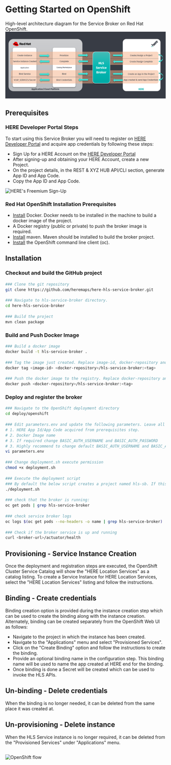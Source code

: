 # Getting Started on OpenShift

High-level architecture diagram for the Service Broker on Red Hat OpenShift.
![Service Broker for HERE Location Services](images/RedHat.png)

## Prerequisites

### HERE Developer Portal Steps
To start using this Service Broker you will need to register on [HERE Developer Portal](https://developer.here.com/sign-up?utm_medium=referral&utm_source=GitHub-ServiceBroker&create=Freemium-Basic&keepState=true&step=terms) and acquire app credentials by following these steps:
* Sign Up for a HERE Account on the [HERE Developer Portal](https://developer.here.com/sign-up?utm_medium=referral&utm_source=GitHub-Service-Broker&create=Freemium-Basic&keepState=true&step=terms)
* After signing-up and obtaining your HERE Account, create a new Project.
* On the project details, in the REST & XYZ HUB API/CLI section, generate App ID and App Code.
* Copy the App ID and App Code. 

![HERE's Freemium Sign-Up](images/Freemium-Signup.gif)

### Red Hat OpenShift Installation Prerequisites
* [Install](https://docs.docker.com/install/) Docker. Docker needs to be installed in the machine to build a docker image of the project. 
* A Docker registry (public or private) to push the broker image is required.
* [Install](https://maven.apache.org/install.html) maven. Maven should be installed to build the broker project.
* [Install](https://docs.openshift.com/enterprise/3.1/cli_reference/get_started_cli.html#installing-the-cli) the OpenShift command line client (oc).

## Installation

### Checkout and build the GitHub project
```bash
### Clone the git repository
git clone https://github.com/heremaps/here-hls-service-broker.git

### Navigate to hls-service-broker directory.
cd here-hls-service-broker

### Build the project
mvn clean package
```

### Build and Push Docker Image
```bash
### Build a docker image
docker build -t hls-service-broker .

### Tag the image just created. Replace image-id, docker-repository and tag with correct values
docker tag <image-id> <docker-repository>/hls-service-broker:<tag>

### Push the docker image to the registry. Replace docker-repository and tag with correct values
docker push <docker-repository>/hls-service-broker:<tag>
```

### Deploy and register the broker

```bash
### Navigate to the OpenShift deployment directory
cd deploy/openshift

### Edit parameters.env and update the following parameters. Leave all other parameters as is.
# 1. HERE App Id/App Code acquired from prerequisites step.
# 2. Docker Image name
# 3. If required change BASIC_AUTH_USERNAME and BASIC_AUTH_PASSWORD
# 3. Highly recommend to change default BASIC_AUTH_USERNAME and BASIC_AUTH_PASSWORD properties. These credentials are required to register the broker with the OpenShift container catalog.
vi parameters.env

### Change deployment.sh execute permission
chmod +x deployment.sh

### Execute the deployment script
### By default the below script creates a project named hls-sb. If this needs to be changed, modify the deployment.sh file
./deployment.sh

### check that the broker is running:
oc get pods | grep hls-service-broker

### check service broker logs
oc logs $(oc get pods --no-headers -o name | grep hls-service-broker)

### Check if the broker service is up and running
curl <broker-url>/actuator/health

```

## Provisioning - Service Instance Creation
Once the deployment and registration steps are executed, the OpenShift Cluster Service Catalog will show the "HERE Location Services" as a catalog listing.
To create a Service Instance for HERE Location Services, select the "HERE Location Services" listing and follow the instructions.

## Binding - Create credentials
Binding creation option is provided during the instance creation step which can be used to create the binding along with the instance creation.
Alternately, binding can be created separately from the OpenShift Web UI as follows:

* Navigate to the project in which the instance has been created.
* Navigate to the "Applications" menu and select "Provisioned Services".
* Click on the "Create Binding" option and follow the instructions to create the binding.
* Provide an optional binding name in the configuration step. This binding name will be used to name the app created at HERE end for the binding. 
* Once binding is done a Secret will be created which can be used to invoke the HLS APIs.

## Un-binding - Delete credentials
When the binding is no longer needed, it can be deleted from the same place it was created at.

## Un-provisioning - Delete instance
When the HLS Service instance is no longer required, it can be deleted from the "Provisioned Services" under "Applications" menu.

##
![OpenShift flow](images/hls-service-broker-openshift-flow.gif)